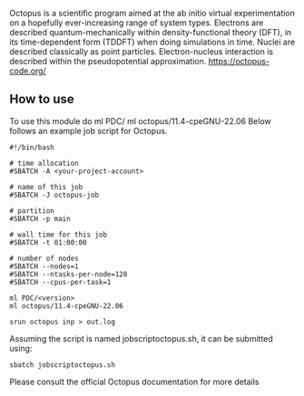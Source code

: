 Octopus is a scientific program aimed at the ab initio virtual experimentation on a hopefully ever-increasing range of system types. Electrons are described quantum-mechanically within density-functional theory (DFT), in its time-dependent form (TDDFT) when doing simulations in time. Nuclei are described classically as point particles. Electron-nucleus interaction is described within the pseudopotential approximation.
https://octopus-code.org/

## How to use

To use this module do
ml PDC/<version>
ml octopus/11.4-cpeGNU-22.06
Below follows an example job script for Octopus.
```
#!/bin/bash

# time allocation
#SBATCH -A <your-project-account>

# name of this job
#SBATCH -J octopus-job

# partition
#SBATCH -p main

# wall time for this job
#SBATCH -t 01:00:00

# number of nodes
#SBATCH --nodes=1
#SBATCH --ntasks-per-node=128
#SBATCH --cpus-per-task=1

ml PDC/<version>
ml octopus/11.4-cpeGNU-22.06

srun octopus inp > out.log
```


Assuming the script is named jobscriptoctopus.sh, it can be submitted using:
```
sbatch jobscriptoctopus.sh
```

Please consult the official Octopus documentation for more details

